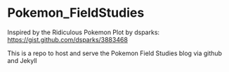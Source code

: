 # Pokemon_FieldStudies

Inspired by the Ridiculous Pokemon Plot by dsparks: https://gist.github.com/dsparks/3883468

This is a repo to host and serve the Pokemon Field Studies blog via github and Jekyll
